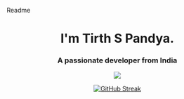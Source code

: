 

Readme
<h1 align="center">I'm Tirth S Pandya.</h1>
<h3 align="center">A passionate developer from India</h3>

<p align="center">
  <a href="https://skillicons.dev">
    <img src="https://skillicons.dev/icons?i=git,apple,cpp,c,css,html,github,js,mysql,python,notion,selenium,vscode" />
  </a>
</p>

<p align="center">
<a href="https://git.io/streak-stats"><img src="https://streak-stats.demolab.com?user=Tirth678" alt="GitHub Streak" /></a>
